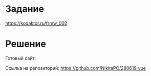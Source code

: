 # Задание

https://kodaktor.ru/frmw_002

# Решение

Готовый сайт: 

Ссылка на репозиторий: https://github.com/NikitaPO/280619_vue
